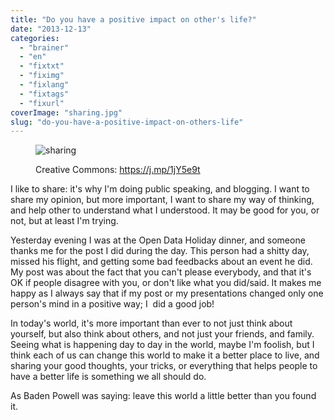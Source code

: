 ```yaml
---
title: "Do you have a positive impact on other's life?"
date: "2013-12-13"
categories: 
  - "brainer"
  - "en"
  - "fixtxt"
  - "fiximg"
  - "fixlang"
  - "fixtags"
  - "fixurl"
coverImage: "sharing.jpg"
slug: "do-you-have-a-positive-impact-on-others-life"
---
```


<figure>

![sharing](images/sharing.jpg)

<figcaption>

Creative Commons: https://j.mp/1jY5e9t

</figcaption>

</figure>

I like to share: it's why I'm doing public speaking, and blogging. I want to share my opinion, but more important, I want to share my way of thinking, and help other to understand what I understood. It may be good for you, or not, but at least I'm trying.

Yesterday evening I was at the Open Data Holiday dinner, and someone thanks me for the post I did during the day. This person had a shitty day, missed his flight, and getting some bad feedbacks about an event he did. My post was about the fact that you can't please everybody, and that it's OK if people disagree with you, or don't like what you did/said. It makes me happy as I always say that if my post or my presentations changed only one person's mind in a positive way; I  did a good job!

In today's world, it's more important than ever to not just think about yourself, but also think about others, and not just your friends, and family. Seeing what is happening day to day in the world, maybe I'm foolish, but I think each of us can change this world to make it a better place to live, and sharing your good thoughts, your tricks, or everything that helps people to have a better life is something we all should do.

As Baden Powell was saying: leave this world a little better than you found it.

